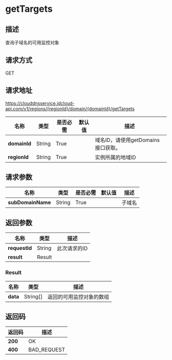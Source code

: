 # getTargets


## 描述
查询子域名的可用监控对象

## 请求方式
GET

## 请求地址
https://clouddnsservice.jdcloud-api.com/v1/regions/{regionId}/domain/{domainId}/getTargets

|名称|类型|是否必需|默认值|描述|
|---|---|---|---|---|
|**domainId**|String|True| |域名ID，请使用getDomains接口获取。|
|**regionId**|String|True| |实例所属的地域ID|

## 请求参数
|名称|类型|是否必需|默认值|描述|
|---|---|---|---|---|
|**subDomainName**|String|True| |子域名|


## 返回参数
|名称|类型|描述|
|---|---|---|
|**requestId**|String|此次请求的ID|
|**result**|Result| |

### Result
|名称|类型|描述|
|---|---|---|
|**data**|String[]|返回的可用监控对象的数组|

## 返回码
|返回码|描述|
|---|---|
|**200**|OK|
|**400**|BAD_REQUEST|
